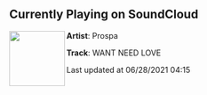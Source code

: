 ## Currently Playing on SoundCloud

[<img align="left" width="100" src="https://i1.sndcdn.com/artworks-MNK9cX9o599d-0-t500x500.jpg">](https://soundcloud.com/prospauk/want-need-love)

**Artist**: Prospa 

**Track**: WANT NEED LOVE

Last updated at 06/28/2021 04:15
